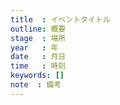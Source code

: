 ```yaml
---
title  : イベントタイトル
outline: 概要
stage  : 場所
year   : 年
date   : 月日
time   : 時刻
keywords: []
note  : 備考
---
```

